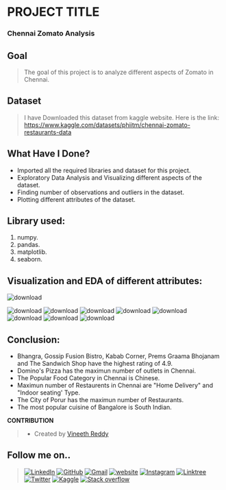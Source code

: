 # PROJECT TITLE

### Chennai Zomato Analysis

## Goal
>The goal of this project is to analyze different aspects of Zomato in Chennai.

## Dataset
>I have Downloaded this dataset from kaggle website. Here is the link:
https://www.kaggle.com/datasets/phiitm/chennai-zomato-restaurants-data

## What Have I Done?

- Imported all the required libraries and dataset for this project.
- Exploratory Data Analysis and Visualizing different aspects of the dataset.
- Finding number of observations and outliers in the dataset.
- Plotting different attributes of the dataset.

## Library used:

1. numpy.
2. pandas.
3. matplotlib.
4. seaborn.
## Visualization and EDA of different attributes:


![download](https://user-images.githubusercontent.com/97960335/180169530-6705f926-03e7-4f2f-ac4b-ff3ef8910f7a.png)

![download](https://user-images.githubusercontent.com/97960335/180169565-0f28a9c6-45a2-4003-b792-7ad7c0c34810.png)
![download](https://user-images.githubusercontent.com/97960335/180169584-279350e1-8c55-4d3a-8322-f56c0c6677a6.png)
![download](https://user-images.githubusercontent.com/97960335/180169638-2289e617-705c-48a0-9343-01157bee0fb4.png)
![download](https://user-images.githubusercontent.com/97960335/180169657-fa4d6b4d-54d2-43ee-a67d-00f1b050dd4b.png)
![download](https://user-images.githubusercontent.com/97960335/180169672-f86b4574-2fb7-448b-93f0-afbc96e73778.png)
![download](https://user-images.githubusercontent.com/97960335/180169685-ff305d63-c9a9-4be3-873f-3f99352912a1.png)
![download](https://user-images.githubusercontent.com/97960335/180169699-2f423b91-1bcd-4ffc-9292-3c021ae238aa.png)
![download](https://user-images.githubusercontent.com/97960335/180169708-1fabb899-e1d1-4379-9f7b-afc62a2ed648.png)


## Conclusion:

- Bhangra, Gossip Fusion Bistro, Kabab Corner, Prems Graama Bhojanam and The Sandwich Shop have the highest rating of 4.9.
- Domino's Pizza has the maximun number of outlets in Chennai.
- The Popular Food Category in Chennai is Chinese.
- Maximun number of Restaurents in Chennai are "Home Delivery" and "Indoor seating' Type.
- The City of Porur has the maximun number of Restaurants.
- The most popular cuisine of Bangalore is South Indian.


**CONTRIBUTION**

>- Created by [Vineeth Reddy](https://linktr.ee/vineethreddy1997)

## Follow me on..
>[![LinkedIn](https://img.shields.io/badge/linkedin-%230077B5.svg?style=for-the-badge&logo=linkedin&logoColor=white)](https://www.linkedin.com/in/vineethreddy1997/)
[![GitHub](https://img.shields.io/badge/github-%23121011.svg?style=for-the-badge&logo=github&logoColor=white)](https://github.com/VineethReddy1997)
[![Gmail](https://img.shields.io/badge/Gmail-D14836?style=for-the-badge&logo=gmail&logoColor=white)](mailto:vineethreddywithds@gmail.com)
[![website](https://img.shields.io/badge/website-000000?style=for-the-badge&logo=About.me&logoColor=white)](https://vineethdata.github.io/)
[![Instagram](https://img.shields.io/badge/Instagram-E4405F?style=for-the-badge&logo=instagram&logoColor=white)](https://www.instagram.com/vineeth_reddy_2426/)
[![Linktree](https://img.shields.io/badge/linktree-39E09B?style=for-the-badge&logo=linktree&logoColor=white)](https://linktr.ee/vineethreddy1997)
[![Twitter](https://img.shields.io/badge/Twitter-1DA1F2?style=for-the-badge&logo=twitter&logoColor=white)](https://twitter.com/gangulavineeth1)
[![Kaggle](https://img.shields.io/badge/Kaggle-20BEFF?style=for-the-badge&logo=Kaggle&logoColor=white)](https://www.kaggle.com/vineethreddygangula)
[![Stack overflow](https://img.shields.io/badge/Stack_Overflow-FE7A16?style=for-the-badge&logo=stack-overflow&logoColor=white)](https://stackoverflow.com/users/18168904/vineeth-reddy-gangula)

